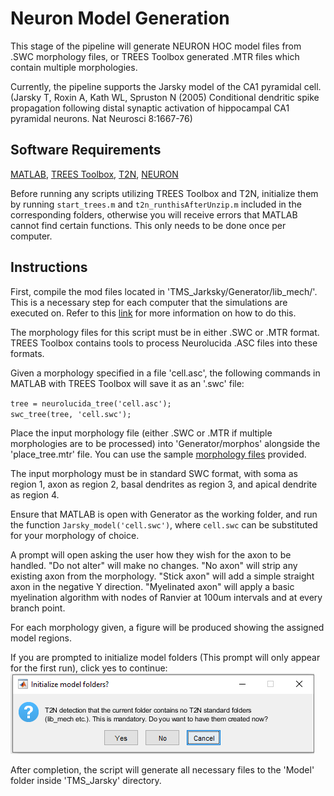 # Neuron Model Generation
This stage of the pipeline will generate NEURON HOC model files from .SWC morphology files, or TREES Toolbox generated .MTR files which contain multiple morphologies.

Currently, the pipeline supports the Jarsky model of the CA1 pyramidal cell. (Jarsky T, Roxin A, Kath WL, Spruston N (2005) Conditional dendritic spike propagation following distal synaptic activation of hippocampal CA1 pyramidal neurons. Nat Neurosci 8:1667-76)

## Software Requirements

[MATLAB](https://www.mathworks.com/), [TREES Toolbox](http://treestoolbox.org/), [T2N](https://www.treestoolbox.org/T2N.html), [NEURON](https://www.neuron.yale.edu/neuron/)

Before running any scripts utilizing TREES Toolbox and T2N, initialize them by running <code>start_trees.m</code> and <code>t2n_runthisAfterUnzip.m</code> included in the corresponding folders, otherwise you will receive errors that MATLAB cannot find certain functions. This only needs to be done once per computer.

## Instructions

First, compile the mod files located in 'TMS_Jarksky/Generator/lib_mech/'. This is a necessary step for each computer that the simulations are executed on. Refer to this [link](https://www.neuron.yale.edu/phpBB/viewtopic.php?t=3263) for more information on how to do this.

The morphology files for this script must be in either .SWC or .MTR format. TREES Toolbox contains tools to process Neurolucida .ASC files into these formats.

Given a morphology specified in a file 'cell.asc', the following commands in MATLAB with TREES Toolbox will save it as an '.swc' file:

<code>tree = neurolucida_tree('cell.asc');</code>  
<code>swc_tree(tree, 'cell.swc');</code>

Place the input morphology file (either .SWC or .MTR if multiple morphologies are to be processed) into 'Generator/morphos' alongside the 'place_tree.mtr' file. You can use the sample [morphology files](../Neuron-Reconstructions) provided.

The input morphology must be in standard SWC format, with soma as region 1, axon as region 2, basal dendrites as region 3, and apical dendrite as region 4.

Ensure that MATLAB is open with Generator as the working folder, and run the function <code>Jarsky_model('cell.swc')</code>, where <code>cell.swc</code> can be substituted for your morphology of choice.

A prompt will open asking the user how they wish for the axon to be handled. "Do not alter" will make no changes. "No axon" will strip any existing axon from the morphology. "Stick axon" will add a simple straight axon in the negative Y direction. "Myelinated axon" will apply a basic myelination algorithm with nodes of Ranvier at 100um intervals and at every branch point.

For each morphology given, a figure will be produced showing the assigned model regions.

If you are prompted to initialize model folders (This prompt will only appear for the first run), click yes to continue:
![image](confirmation_dialog.png)



After completion, the script will generate all necessary files to the 'Model' folder inside 'TMS_Jarsky' directory.
